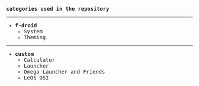 <pre><p><strong>categories used in the repository</strong></p><hr/><ul><li><strong>f-droid</strong><ul><li>System</li><li>Theming</li></ul></li></ul><hr/><ul><li><strong>custom</strong><ul><li>Calculator</li><li>Launcher</li><li>Omega Launcher and Friends</li><li>LeOS GSI</li></ul></li></ul></pre>
